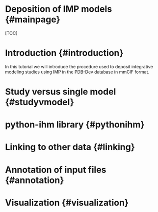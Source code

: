 Deposition of IMP models {#mainpage}
========================

[TOC]

# Introduction {#introduction}

In this tutorial we will introduce the procedure used to deposit integrative
modeling studies using [IMP](https://integrativemodeling.org/)
in the [PDB-Dev database](https://pdb-dev.wwpdb.org/) in mmCIF format.

# Study versus single model {#studyvmodel}

# python-ihm library {#pythonihm}

# Linking to other data {#linking}

# Annotation of input files {#annotation}

# Visualization {#visualization}
